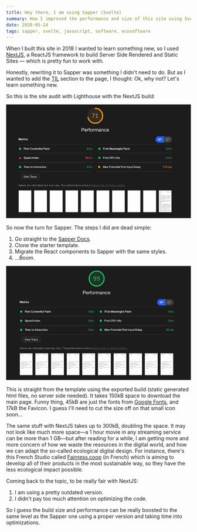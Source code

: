 ```yaml
---
title: Hey there, I am using Sapper (Svelte)
summary: How I improved the performance and size of this site using Svelte
date: 2020-05-24
tags: sapper, svelte, javascript, software, ecosoftware
---
```


When I built this site in 2018 I wanted to learn something new, so I used [NextJS](https://nextjs.org/), a ReactJS framework to build Server Side Rendered and Static Sites — which is pretty fun to work with.

Honestly, rewriting it to Sapper was something I didn't need to do. But as I wanted to add the [TIL](/til) section to the page, I thought: Ok, why not? Let's learn something new. 

So this is the site audit with Lighthouse with the NextJS build: 

![performance-next](/posts/improve-site/performance-next.png)

So now the turn for Sapper. The steps I did are dead simple: 

1. Go straight to the [Sapper Docs](https://sapper.svelte.dev/docs).
2. Clone the starter template.
3. Migrate the React components to Sapper with the same styles.
4. ...Boom.

![performance-next](/posts/improve-site/performance-sapper.png)

This is straight from the template using the exported build (static generated html files, no server side needed).
It takes 150kB space to download the main page. Funny thing, 45kB are just the fonts from [Google Fonts](https://fonts.google.com/), and 17kB the Favicon. I guess I'll need to cut the size off on that small icon soon...

The same stuff with NextJS takes up to 300kB, doubling the space. It may not look like much more space—a 1 hour movie in any streaming service can be more than 1 GB—but after reading for a while, I am getting more and more concern of how we waste the resources in the digital world, and how we can adapt the so-called ecological digital design. For instance, there's this French Studio called [Fairness.coop](https://fairness.coop/) (in French) which is aiming to develop all of their products in the most sustainable way, so they have the less ecological impact possible. 

Coming back to the topic, to be really fair with NextJS: 

1. I am using a pretty outdated version.
2. I didn't pay too much attention on optimizing the code.

So I guess the build size and performance can be really boosted to the same level as the Sapper one using a proper version and taking time into optimizations. 

